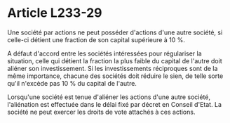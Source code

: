# Article L233-29

Une société par actions ne peut posséder d'actions d'une autre société, si celle-ci détient une fraction de son capital supérieure à 10 %.

A défaut d'accord entre les sociétés intéressées pour régulariser la situation, celle qui détient la fraction la plus faible du capital de l'autre doit aliéner son investissement. Si les investissements réciproques sont de la même importance, chacune des sociétés doit réduire le sien, de telle sorte qu'il n'excède pas 10 % du capital de l'autre.

Lorsqu'une société est tenue d'aliéner les actions d'une autre société, l'aliénation est effectuée dans le délai fixé par décret en Conseil d'Etat. La société ne peut exercer les droits de vote attachés à ces actions.
